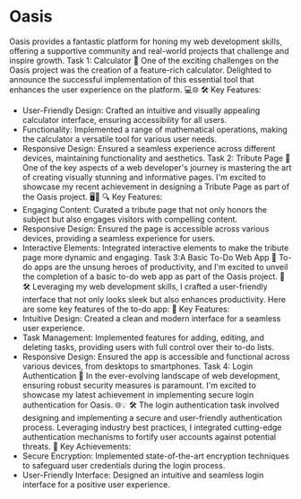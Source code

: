 # Oasis
Oasis provides a fantastic platform for honing my web development skills, offering a supportive community and real-world projects that challenge and inspire growth.
Task 1: Calculator 
🔢 One of the exciting challenges on the Oasis project was the creation of a feature-rich calculator. Delighted to announce the successful implementation of this essential tool that enhances the user experience on the platform. 💻🌐
🛠️ Key Features:
- User-Friendly Design: Crafted an intuitive and visually appealing calculator interface, ensuring accessibility for all users.
- Functionality: Implemented a range of mathematical operations, making the calculator a versatile tool for various user needs.
- Responsive Design: Ensured a seamless experience across different devices, maintaining functionality and aesthetics.
Task 2: Tribute Page 
🎨 One of the key aspects of a web developer's journey is mastering the art of creating visually stunning and informative pages. I'm excited to showcase my recent achievement in designing a Tribute Page as part of the Oasis project. 🖥️🎉
🔍 Key Features:
- Engaging Content: Curated a tribute page that not only honors the subject but also engages visitors with compelling content.
- Responsive Design: Ensured the page is accessible across various devices, providing a seamless experience for users.
- Interactive Elements: Integrated interactive elements to make the tribute page more dynamic and engaging.
Task 3:A Basic To-Do Web App
📝 To-do apps are the unsung heroes of productivity, and I'm excited to unveil the completion of a basic to-do web app as part of the Oasis project. 🚀
🛠️ Leveraging my web development skills, I crafted a user-friendly interface that not only looks sleek but also enhances productivity. Here are some key features of the to-do app:
📌 Key Features:
- Intuitive Design: Created a clean and modern interface for a seamless user experience.
- Task Management: Implemented features for adding, editing, and deleting tasks, providing users with full control over their to-do lists.
- Responsive Design: Ensured the app is accessible and functional across various devices, from desktops to smartphones.
Task 4: Login Authentication
🔐 In the ever-evolving landscape of web development, ensuring robust security measures is paramount. I'm excited to showcase my latest achievement in implementing secure login authentication for Oasis. 🌐💡
🛠️ The login authentication task involved designing and implementing a secure and user-friendly authentication process. Leveraging industry best practices, I integrated cutting-edge authentication mechanisms to fortify user accounts against potential threats.
📌 Key Achievements:
- Secure Encryption: Implemented state-of-the-art encryption techniques to safeguard user credentials during the login process.
- User-Friendly Interface: Designed an intuitive and seamless login interface for a positive user experience.
